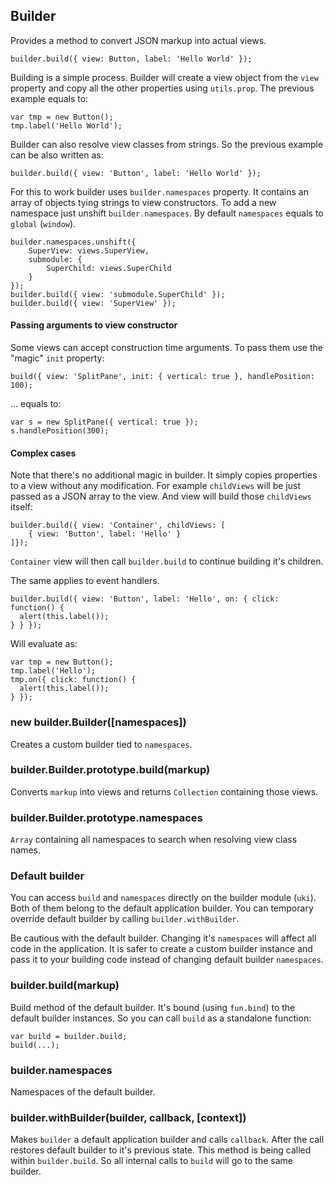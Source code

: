 ## Builder

Provides a method to convert JSON markup into actual views.

    builder.build({ view: Button, label: 'Hello World' });

Building is a simple process. Builder will create a view object from
the `view` property and copy all the other properties using `utils.prop`.
The previous example equals to:

    var tmp = new Button();
    tmp.label('Hello World');

Builder can also resolve view classes from strings. So the previous example
can be also written as:

    builder.build({ view: 'Button', label: 'Hello World' });

For this to work builder uses `builder.namespaces` property. It contains
an array of objects tying strings to view constructors. To add a new namespace
just unshift `builder.namespaces`. By default `namespaces` equals to `global`
(`window`).

    builder.namespaces.unshift({
        SuperView: views.SuperView,
        submodule: {
            SuperChild: views.SuperChild
        }
    });
    builder.build({ view: 'submodule.SuperChild' });
    builder.build({ view: 'SuperView' });

#### Passing arguments to view constructor

Some views can accept construction time arguments. To pass them use the
"magic" `init` property:

    build({ view: 'SplitPane', init: { vertical: true }, handlePosition: 100);

... equals to:

    var s = new SplitPane({ vertical: true });
    s.handlePosition(300);

#### Complex cases

Note that there's no additional magic in builder. It simply copies properties to
a view without any modification. For example `childViews` will be just passed
as a JSON array to the view. And view will build those `childViews` itself:

    builder.build({ view: 'Container', childViews: [
        { view: 'Button', label: 'Hello' }
    ]});

`Container` view will then call `builder.build` to continue building it's children.

The same applies to event handlers.

    builder.build({ view: 'Button', label: 'Hello', on: { click: function() {
      alert(this.label());
    } } });

Will evaluate as:

    var tmp = new Button();
    tmp.label('Hello');
    tmp.on({ click: function() {
      alert(this.label());
    } });

### new builder.Builder([namespaces])

Creates a custom builder tied to `namespaces`.

### builder.Builder.prototype.build(markup)

Converts `markup` into views and returns `Collection` containing those views.

### builder.Builder.prototype.namespaces

`Array` containing all namespaces to search when resolving view class names.

### Default builder

You can access `build` and `namespaces` directly on the builder module (`uki`).
Both of them belong to the default application builder. You can
temporary override default builder by calling `builder.withBuilder`.

Be cautious with the default builder. Changing it's `namespaces` will
affect all code in the application. It is safer to create a custom builder
instance and pass it to your building code instead of changing default
builder `namespaces`.

### builder.build(markup)

Build method of the default builder. It's bound (using `fun.bind`) to
the default builder instances. So you can call `build` as a standalone
function:

    var build = builder.build;
    build(...);

### builder.namespaces

Namespaces of the default builder.

### builder.withBuilder(builder, callback, [context])

Makes `builder` a default application builder and calls `callback`. 
After the call restores default builder to it's previous state. This method is 
being called within `builder.build`. So all internal calls to `build` will go 
to the same builder.
